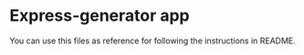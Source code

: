 # Express-generator app

You can use this files as reference for following the instructions in README.
